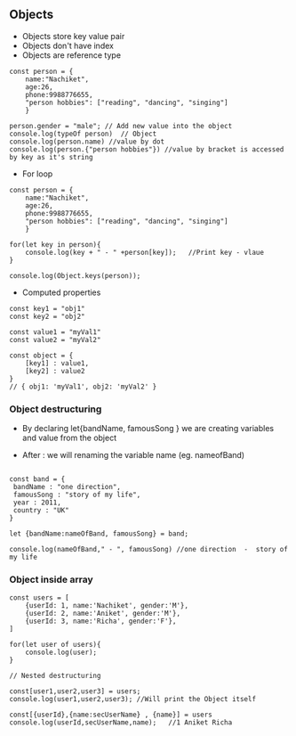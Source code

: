 ## Objects

- Objects store key value pair
- Objects don't have index
- Objects are reference type

```JS 
const person = {
    name:"Nachiket",
    age:26,
    phone:9988776655,
    "person hobbies": ["reading", "dancing", "singing"]
    }

person.gender = "male"; // Add new value into the object
console.log(typeOf person)  // Object
console.log(person.name) //value by dot
console.log(person.{"person hobbies"}) //value by bracket is accessed by key as it's string 

```

- For loop

```JS
const person = {
    name:"Nachiket",
    age:26,
    phone:9988776655,
    "person hobbies": ["reading", "dancing", "singing"]
    }

for(let key in person){
    console.log(key + " - " +person[key]);   //Print key - vlaue
}

console.log(Object.keys(person));
```

- Computed properties 

```JS
const key1 = "obj1"
const key2 = "obj2"

const value1 = "myVal1"
const value2 = "myVal2"

const object = {
    [key1] : value1,
    [key2] : value2
}
// { obj1: 'myVal1', obj2: 'myVal2' }
```

### Object destructuring

- By declaring let{bandName, famousSong } we are creating variables and value from the object

- After : we will renaming the variable name (eg. nameofBand)

```JS

const band = {
 bandName : "one direction",
 famousSong : "story of my life",
 year : 2011,
 country : "UK"   
}

let {bandName:nameOfBand, famousSong} = band;

console.log(nameOfBand," - ", famousSong) //one direction  -  story of my life

```


### Object inside array

```JS
const users = [
    {userId: 1, name:'Nachiket', gender:'M'},
    {userId: 2, name:'Aniket', gender:'M'},
    {userId: 3, name:'Richa', gender:'F'},
]

for(let user of users){
    console.log(user);
}

// Nested destructuring

const[user1,user2,user3] = users;
console.log(user1,user2,user3); //Will print the Object itself

const[{userId},{name:secUserName} , {name}] = users
console.log(userId,secUserName,name);   //1 Aniket Richa
```